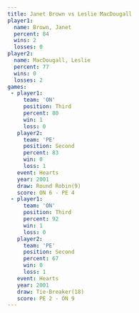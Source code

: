 ```yaml
---
title: Janet Brown vs Leslie MacDougall
player1:                  
  name: Brown, Janet      
  percent: 84             
  wins: 2                 
  losses: 0               
player2:                  
  name: MacDougall, Leslie
  percent: 77             
  wins: 0                 
  losses: 2               
games:
 - player1:         
     team: 'ON'     
     position: Third
     percent: 80    
     win: 1         
     loss: 0        
   player2:          
     team: 'PE'      
     position: Second
     percent: 83     
     win: 0          
     loss: 1         
   event: Hearts       
   year: 2001          
   draw: Round Robin(9)
   score: ON 6 - PE 4  
 - player1:         
     team: 'ON'     
     position: Third
     percent: 92    
     win: 1         
     loss: 0        
   player2:          
     team: 'PE'      
     position: Second
     percent: 67     
     win: 0          
     loss: 1         
   event: Hearts        
   year: 2001           
   draw: Tie-Breaker(18)
   score: PE 2 - ON 9   
---
```

